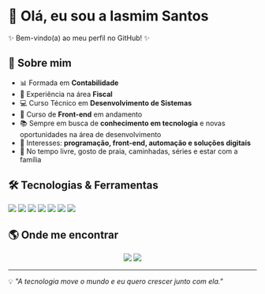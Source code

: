 # 👋 Olá, eu sou a Iasmim Santos 

✨ Bem-vindo(a) ao meu perfil no GitHub! ✨  

## 🚀 Sobre mim  
- 📊 Formada em **Contabilidade**  
- 💼 Experiência na área **Fiscal**  
- 💻 Curso Técnico em **Desenvolvimento de Sistemas**  
- 🎨 Curso de **Front-end** em andamento  
- 📚 Sempre em busca de **conhecimento em tecnologia** e novas oportunidades na área de desenvolvimento  
- 🔎 Interesses: **programação, front-end, automação e soluções digitais**  
- 🌴 No tempo livre, gosto de praia, caminhadas, séries e estar com a família  

## 🛠️ Tecnologias & Ferramentas  
<p align="left">
  <img src="https://img.shields.io/badge/HTML5-E34F26?style=for-the-badge&logo=html5&logoColor=white" />
  <img src="https://img.shields.io/badge/CSS3-1572B6?style=for-the-badge&logo=css3&logoColor=white" />
  <img src="https://img.shields.io/badge/JavaScript-F7DF1E?style=for-the-badge&logo=javascript&logoColor=black" />
  <img src="https://img.shields.io/badge/Python-3776AB?style=for-the-badge&logo=python&logoColor=white" />
  <img src="https://img.shields.io/badge/Git-F05032?style=for-the-badge&logo=git&logoColor=white" />
  <img src="https://img.shields.io/badge/GitHub-181717?style=for-the-badge&logo=github&logoColor=white" />
  <img src="https://img.shields.io/badge/VS%20Code-007ACC?style=for-the-badge&logo=visualstudiocode&logoColor=white" />
</p>  

## 🌎 Onde me encontrar  
<p align="center">
  <a href="https://www.linkedin.com](https://www.linkedin.com/in/iasmim-santos-0b459a222/"><img src="https://img.shields.io/badge/LinkedIn-0077B5?style=for-the-badge&logo=linkedin&logoColor=white" /></a>
  <a href="mailto:iasmin.daysa1@gmail.com"><img src="https://img.shields.io/badge/Email-✉️-D14836?style=for-the-badge&logo=gmail&logoColor=white" /></a>
</p>

---

💡 *"A tecnologia move o mundo e eu quero crescer junto com ela."*  
